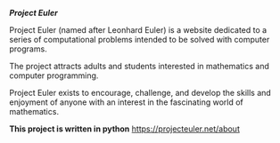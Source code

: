 
___Project Euler___

Project Euler (named after Leonhard Euler) is a website dedicated to a series of computational problems intended
to be solved with computer programs.

The project attracts adults and students interested in mathematics and computer programming.

Project Euler exists to encourage, challenge, and develop the skills and enjoyment of anyone with an interest in the
fascinating world of mathematics.

__This project is written in python__
https://projecteuler.net/about



